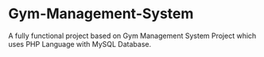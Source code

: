 # Gym-Management-System
A fully functional project based on Gym Management System Project which uses PHP Language with MySQL Database.
